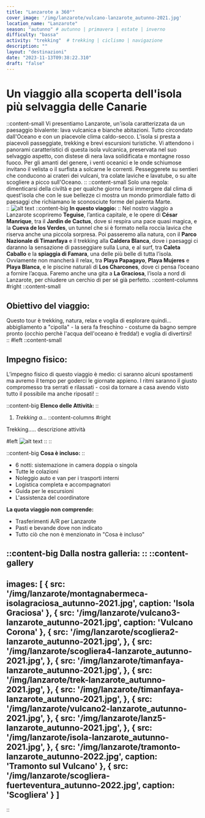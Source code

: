 ```yaml
---
title: "Lanzarote a 360°"
cover_image: '/img/lanzarote/vulcano-lanzarote_autunno-2021.jpg'
location_name: "Lanzarote"
season: "autunno" # autunno | primavera | estate | inverno
difficulty: "bassa"
activity: "trekking"  # trekking | ciclismo | navigazione
description: ""
layout: "destinazioni"
date: "2023-11-13T09:38:22.310"
draft: "false"
---
```

# Un viaggio alla scoperta dell'isola più selvaggia delle Canarie

::content-small
Vi presentiamo Lanzarote, un'isola caratterizzata da un paesaggio bivalente: lava vulcanica e bianche abitazioni. Tutto circondato dall'Oceano e con un piacevole clima caldo-secco.
L'isola si presta a piacevoli passeggiate, trekking e brevi escursioni turistiche. Vi attendono i panorami caratteristici di questa isola vulcanica, preservata nel suo selvaggio aspetto, con distese di nera lava solidificata e montagne rosso fuoco. Per gli amanti del genere, i venti oceanici e le onde schiumose invitano il velista o il surfista a solcarne le correnti. 
Pesseggerete su sentieri che conducono ai crateri dei vulcani, tra colate laviche e lavatube, o su alte scogliere a picco sull'Oceano. 
::
::content-small
Solo una regola: dimenticarsi della civiltà e per qualche giorno farsi immergere dal clima di quest'isola che con le sue bellezze ci mostra un mondo primordiale fatto di paesaggi che richiamano le sconosciute forme del paienta Marte.  
::
![alt text](/img/lanzarote/scogliera-lanzarote_autunno-2021.jpg)
::content-big
**In questo viaggio:**
::
Nel nostro viaggio a Lanzarote scopriremo **Teguise**, l’antica capitale, e le opere di **César Manrique**, tra il **Jardin de Cactus**, dove si respira una pace quasi magica, e la **Cueva de los Verdes**, un tunnel che si è formato nella roccia lavica che riserva anche una piccola sorpresa. Poi passeremo alla natura, con il **Parco Nazionale di Timanfaya** e il trekking alla **Caldera Blanca**, dove i paesaggi ci daranno la sensazione di passeggiare sulla Luna, e al surf, tra **Caleta Caballo** e la **spiaggia di Famara**, una delle più belle di tutta l’isola. Ovviamente non mancherà il relax, tra **Playa Papagayo**, **Playa Mujeres** e **Playa Blanca**, e le piscine naturali di **Los Charcones**, dove ci pensa l’oceano a fornire l’acqua. Faremo anche una gita a **La Graciosa**, l’isola a nord di Lanzarote, per chiudere un cerchio di per sé già perfetto. 
::content-columns
#right
::content-small
## Obiettivo del viaggio:
Questo tour è trekking, natura, relax e voglia di esplorare quindi… abbigliamento a "cipolla" - la sera fa freschino - costume da bagno sempre pronto (occhio perchè l'acqua dell'oceano è fredda!) e voglia di divertirsi!  
::
#left
::content-small
## Impegno fisico:
L’impegno fisico di questo viaggio è medio: ci saranno alcuni spostamenti ma avremo il tempo per goderci le giornate appieno. I ritmi saranno il giusto compromesso tra serrati e rilassati - così da tornare a casa avendo visto tutto il possibile ma anche riposati! 
::


::content-big
**Elenco delle Attività:**
::
1. *Trekking a...*
::content-columns
#right

Trekking..... 
descrizione attività

#left
![alt text](/img/lanzarote/scogliera-lanzarote_autunno-2021.jpg)
::
::



::content-big
**Cosa è incluso:**
::
- 6 notti: sistemazione in camera doppia o singola
- Tutte le colazioni
- Noleggio auto e van per i trasporti interni
- Logistica completa e accompagnatori
- Guida per le escursioni
- L'assistenza del coordinatore


**La quota viaggio non comprende:**
- Trasferimenti A/R per Lanzarote
- Pasti e bevande dove non indicato
- Tutto ciò che non è menzionato in "Cosa è incluso"

::content-big
**Dalla nostra galleria:**
::
::content-gallery
---
images: [ 
    {
        src: '/img/lanzarote/montagnabermeca-isolagraciosa_autunno-2021.jpg',
        caption: 'Isola Graciosa'
    },
     {
        src: '/img/lanzarote/vulcano3-lanzarote_autunno-2021.jpg',
        caption: 'Vulcano Corona'
    },
     {
        src: '/img/lanzarote/scogliera2-lanzarote_autunno-2021.jpg',
    },
     {
        src: '/img/lanzarote/scogliera4-lanzarote_autunno-2021.jpg',
    },
    {
        src: '/img/lanzarote/timanfaya-lanzarote_autunno-2021.jpg',
    },
    {
        src: '/img/lanzarote/trek-lanzarote_autunno-2021.jpg',
    },
    {
        src: '/img/lanzarote/timanfaya-lanzarote_autunno-2021.jpg',
    },
    {
        src: '/img/lanzarote/vulcano2-lanzarote_autunno-2021.jpg',
    },
    {
        src: '/img/lanzarote/lanz5-lanzarote_autunno-2021.jpg',
    },
    {
        src: '/img/lanzarote/isola-lanzarote_autunno-2021.jpg',
    },
    {
        src: '/img/lanzarote/tramonto-lanzarote_autunno-2022.jpg',
        caption: 'Tramonto sul Vulcano'
    },
    {
        src: '/img/lanzarote/scogliera-fuerteventura_autunno-2022.jpg',
        caption: 'Scogliera'
    }
]
---
::
